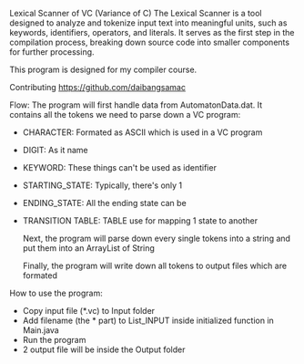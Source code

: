 Lexical Scanner of VC (Variance of C)
The Lexical Scanner is a tool designed to analyze and tokenize input text into meaningful units, such as keywords, identifiers, operators, and literals. It serves as the first step in the compilation process, breaking down source code into smaller components for further processing.

This program is designed for my compiler course.

Contributing
https://github.com/daibangsamac

Flow: The program will first handle data from AutomatonData.dat. It contains all the tokens we need to parse down a VC program:
+ CHARACTER: Formated as ASCII which is used in a VC program
+ DIGIT: As it name
+ KEYWORD: These things can't be used as identifier
+ STARTING_STATE: Typically, there's only 1
+ ENDING_STATE: All the ending state can be
+ TRANSITION TABLE: TABLE use for mapping 1 state to another

  Next, the program will parse down every single tokens into a string and put them into an ArrayList of String

  Finally, the program will write down all tokens to output files which are formated

How to use the program:
+ Copy input file (*.vc) to Input folder
+ Add filename (the * part) to List_INPUT inside initialized function in Main.java
+ Run the program
+ 2 output file will be inside the Output folder
